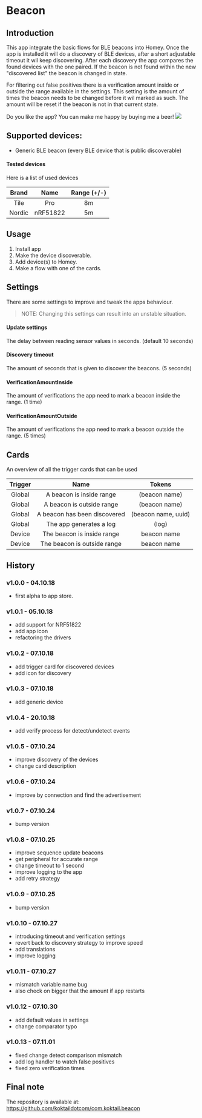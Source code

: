 # Beacon

## Introduction
This app integrate the basic flows for BLE beacons into Homey.
Once the app is installed it will do a discovery of BLE devices, after a short adjustable timeout it wil keep discovering.
After each discovery the app compares the found devices with the one paired.
If the beacon is not found within the new "discovered list" the beacon is changed in state. 

For filtering out false positives there is a verification amount inside or outside the range available in the settings.
This setting is the amount of times the beacon needs to be changed before it wil marked as such. The amount will be reset if the beacon is not in that current state.

Do you like the app? You can make me happy by buying me a beer! [![](https://img.shields.io/badge/paypal-donate-green.svg)](https://www.paypal.me/koktaildotcom)

## Supported devices:
* Generic BLE beacon (every BLE device that is public discoverable)

#### Tested devices
Here is a list of used devices

| Brand | Name | Range (+/-) |
| :---: | :---: | :---: |
| Tile | Pro | 8m |
| Nordic | nRF51822 | 5m |

## Usage
1. Install app
2. Make the device discoverable.
2. Add device(s) to Homey.
4. Make a flow with one of the cards.

## Settings
There are some settings to improve and tweak the apps behaviour.
> NOTE: Changing this settings can result into an unstable situation. 

#### Update settings
The delay between reading sensor values in seconds. (default 10 seconds)

#### Discovery timeout
The amount of seconds that is given to discover the beacons. (5 seconds)

#### VerificationAmountInside
The amount of verifications the app need to mark a beacon inside the range. (1 time)

#### VerificationAmountOutside
The amount of verifications the app need to mark a beacon outside the range. (5 times)

## Cards
An overview of all the trigger cards that can be used

| Trigger | Name | Tokens |
| :---: | :---: | :---: |
| Global | A beacon is inside range | (beacon name) |
| Global | A beacon is outside range | (beacon name) |
| Global | A beacon has been discovered | (beacon name, uuid) |
| Global | The app generates a log | (log) |
| Device | The beacon is inside range | beacon name |
| Device | The beacon is outside range | beacon name |
   
## History
### v1.0.0 - 04.10.18
  * first alpha to app store.
### v1.0.1 - 05.10.18
  * add support for NRF51822  
  * add app icon
  * refactoring the drivers
### v1.0.2 - 07.10.18
  * add trigger card for discovered devices
  * add icon for discovery
### v1.0.3 - 07.10.18
  * add generic device
### v1.0.4 - 20.10.18  
  * add verify process for detect/undetect events
### v1.0.5 - 07.10.24
  * improve discovery of the devices
  * change card description
### v1.0.6 - 07.10.24
  * improve by connection and find the advertisement
### v1.0.7 - 07.10.24
  * bump version
### v1.0.8 - 07.10.25
  * improve sequence update beacons
  * get peripheral for accurate range
  * change timeout to 1 second
  * improve logging to the app
  * add retry strategy
### v1.0.9 - 07.10.25
  * bump version
### v1.0.10 - 07.10.27
  * introducing timeout and verification settings
  * revert back to discovery strategy to improve speed
  * add translations
  * improve logging
### v1.0.11 - 07.10.27
  * mismatch variable name bug
  * also check on bigger that the amount if app restarts
### v1.0.12 - 07.10.30
  * add default values in settings
  * change comparator typo
### v1.0.13 - 07.11.01
  * fixed change detect comparison mismatch
  * add log handler to watch false positives
  * fixed zero verification times 
  
## Final note ##
The repository is available at: https://github.com/koktaildotcom/com.koktail.beacon